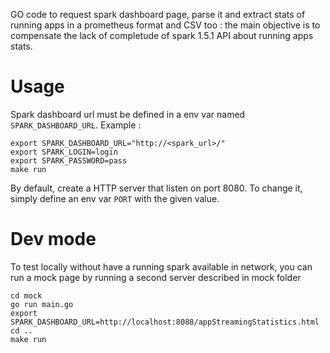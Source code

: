 GO code to request spark dashboard page, parse it and extract stats of 
running apps in a prometheus format and CSV too : the main objective is 
to compensate the lack of completude of spark 1.5.1 API about running 
apps stats.

# Usage

Spark dashboard url must be defined in a env var named `SPARK_DASHBOARD_URL`.
Example :
````
export SPARK_DASHBOARD_URL="http://<spark_url>/"
export SPARK_LOGIN=login
export SPARK_PASSWORD=pass
make run
````

By default, create a HTTP server that listen on port 8080. To change it,
simply define an env var `PORT` with the given value.

# Dev mode

To test locally without have a running spark available in network, you can 
run a mock page by running a second server described in mock folder

````
cd mock
go run main.go
export SPARK_DASHBOARD_URL=http://localhost:8088/appStreamingStatistics.html
cd ..
make run
````
